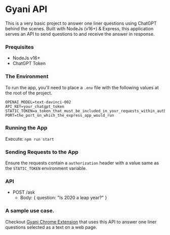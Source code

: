 # Gyani API
This is a very basic project to answer one liner questions using ChatGPT behind the scenes. Built with NodeJs (v16+) & Express, this application serves an API to send questions to and receive the answer in response.

### Prequisites
- NodeJs v16+
- ChatGPT Token

### The Environment
To run the app, you'll need to place a `.env` file with the following values at the root of the project. 
```
OPENAI_MODEL=text-davinci-002
API_KEY=your_chatgpt_token
STATIC_TOKEN=a_token_that_must_be_included_in_your_requests_within_authorization_header
PORT=the_port_on_which_the_express_app_would_run
```

### Running the App
Execute: `npm run start`

### Sending Requests to the App
Ensure the requests contain a `authorization` header with a value same as the `STATIC_TOKEN` environment variable.

### API
 - POST /ask
    - Body: { question: "Is 2020 a leap year?" }

### A sample use case.
Checkout [Gyani Chrome Extension](https://github.com/koushikchoudhury0/gyani-chrome-extension) that uses this API to answer one liner questions selected as a text on a web page.



